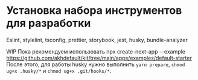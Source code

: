 # Установка набора инструментов для разработки

Eslint, stylelint, tsconfig, prettier, storybook, jest, husky, bundle-analyzer

WIP
Пока рекомендуем использовать npx create-next-app --example https://github.com/akhdefault/kit/tree/main/apps/examples/default-starter
После этого, для работы husky нужно выполнить `yarn prepare`, `chmod ug+x .husky/*` и `chmod ug+x .git/hooks/*`.
